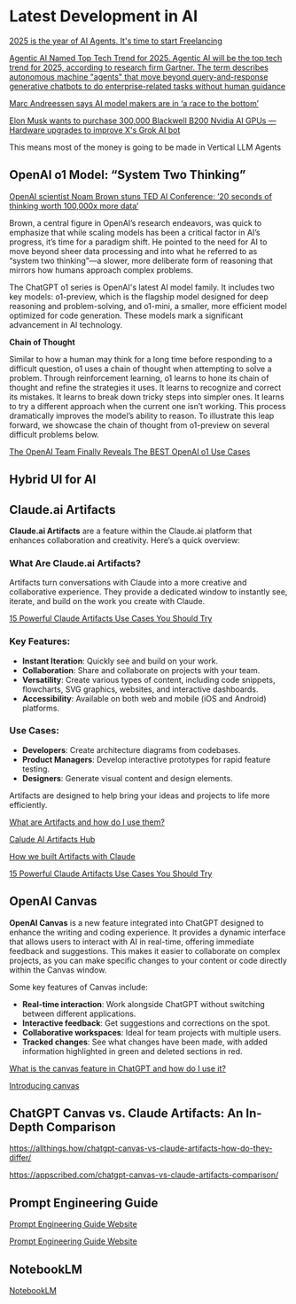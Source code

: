 # Latest Development in AI

[2025 is the year of AI Agents. It's time to start Freelancing](https://www.youtube.com/watch?v=vak5tygpG_A)

[Agentic AI Named Top Tech Trend for 2025. Agentic AI will be the top tech trend for 2025, according to research firm Gartner. The term describes autonomous machine "agents" that move beyond query-and-response generative chatbots to do enterprise-related tasks without human guidance](https://www.gartner.com/en/articles/top-technology-trends-2025)

[Marc Andreessen says AI model makers are in ‘a race to the bottom’](https://techcrunch.com/2024/10/22/marc-andreessen-says-ai-model-makers-are-in-a-race-to-the-bottom-and-its-not-god-for-business/)

[Elon Musk wants to purchase 300,000 Blackwell B200 Nvidia AI GPUs — Hardware upgrades to improve X's Grok AI bot](https://www.tomshardware.com/pc-components/gpus/elon-musk-wants-to-purchase-300000-blackwell-b200-nvidia-ai-gpus-hardware-upgrades-to-improve-xs-grok-ai-bot)

This means most of the money is going to be made in Vertical LLM Agents


## OpenAI o1 Model: “System Two Thinking”

[OpenAI scientist Noam Brown stuns TED AI Conference: ’20 seconds of thinking worth 100,000x more data’](https://venturebeat.com/ai/openai-noam-brown-stuns-ted-ai-conference-20-seconds-of-thinking-worth-100000x-more-data/)

Brown, a central figure in OpenAI’s research endeavors, was quick to emphasize that while scaling models has been a critical factor in AI’s progress, it’s time for a paradigm shift. He pointed to the need for AI to move beyond sheer data processing and into what he referred to as “system two thinking”—a slower, more deliberate form of reasoning that mirrors how humans approach complex problems.

The ChatGPT o1 series is OpenAI's latest AI model family. It includes two key models: o1-preview, which is the flagship model designed for deep reasoning and problem-solving, and o1-mini, a smaller, more efficient model optimized for code generation. These models mark a significant advancement in AI technology.

**Chain of Thought**

Similar to how a human may think for a long time before responding to a difficult question, o1 uses a chain of thought when attempting to solve a problem. Through reinforcement learning, o1 learns to hone its chain of thought and refine the strategies it uses. It learns to recognize and correct its mistakes. It learns to break down tricky steps into simpler ones. It learns to try a different approach when the current one isn’t working. This process dramatically improves the model’s ability to reason. To illustrate this leap forward, we showcase the chain of thought from o1-preview on several difficult problems below.

[The OpenAI Team Finally Reveals The BEST OpenAI o1 Use Cases](https://www.youtube.com/watch?v=9cPcwmOZwOo)


## Hybrid UI for AI


## Claude.ai Artifacts

**Claude.ai Artifacts** are a feature within the Claude.ai platform that enhances collaboration and creativity. Here’s a quick overview:

### What Are Claude.ai Artifacts?

Artifacts turn conversations with Claude into a more creative and collaborative experience. They provide a dedicated window to instantly see, iterate, and build on the work you create with Claude.

[15 Powerful Claude Artifacts Use Cases You Should Try](https://www.youtube.com/watch?v=UA2W4xTqQzs)

### Key Features:
- **Instant Iteration**: Quickly see and build on your work.
- **Collaboration**: Share and collaborate on projects with your team.
- **Versatility**: Create various types of content, including code snippets, flowcharts, SVG graphics, websites, and interactive dashboards.
- **Accessibility**: Available on both web and mobile (iOS and Android) platforms.

### Use Cases:
- **Developers**: Create architecture diagrams from codebases.
- **Product Managers**: Develop interactive prototypes for rapid feature testing.
- **Designers**: Generate visual content and design elements.

Artifacts are designed to help bring your ideas and projects to life more efficiently. 


[What are Artifacts and how do I use them?](https://support.anthropic.com/en/articles/9487310-what-are-artifacts-and-how-do-i-use-them)


[Calude AI Artifacts Hub](https://www.claudeaiartifacts.com/en/)

[How we built Artifacts with Claude](https://www.youtube.com/watch?v=vUdNaAAc4FY)

[15 Powerful Claude Artifacts Use Cases You Should Try](https://www.youtube.com/watch?v=UA2W4xTqQzs)

## OpenAI Canvas

**OpenAI Canvas** is a new feature integrated into ChatGPT designed to enhance the writing and coding experience. It provides a dynamic interface that allows users to interact with AI in real-time, offering immediate feedback and suggestions. This makes it easier to collaborate on complex projects, as you can make specific changes to your content or code directly within the Canvas window.

Some key features of Canvas include:
- **Real-time interaction**: Work alongside ChatGPT without switching between different applications.
- **Interactive feedback**: Get suggestions and corrections on the spot.
- **Collaborative workspaces**: Ideal for team projects with multiple users.
- **Tracked changes**: See what changes have been made, with added information highlighted in green and deleted sections in red.

[What is the canvas feature in ChatGPT and how do I use it?](https://help.openai.com/en/articles/9930697-what-is-the-canvas-feature-in-chatgpt-and-how-do-i-use-it)

[Introducing canvas](https://openai.com/index/introducing-canvas/)

## ChatGPT Canvas vs. Claude Artifacts: An In-Depth Comparison

https://allthings.how/chatgpt-canvas-vs-claude-artifacts-how-do-they-differ/

https://appscribed.com/chatgpt-canvas-vs-claude-artifacts-comparison/



## Prompt Engineering Guide

[Prompt Engineering Guide Website](https://www.promptingguide.ai/)

[Prompt Engineering Guide Website](https://github.com/dair-ai/Prompt-Engineering-Guide)

## NotebookLM

[NotebookLM](https://notebooklm.google/)